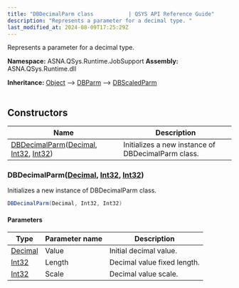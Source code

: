 ```yaml
---
title: "DBDecimalParm class           | QSYS API Reference Guide"
description: "Represents a parameter for a decimal type. "
last_modified_at: 2024-08-09T17:25:29Z
---
```


Represents a parameter for a decimal type.

**Namespace:** ASNA.QSys.Runtime.JobSupport
**Assembly:** ASNA.QSys.Runtime.dll

**Inheritance:** [Object](https://docs.microsoft.com/en-us/dotnet/api/system.object) --> [DBParm](/reference/runtime/qsys-runtime-job-support/db-parm.html) --> [DBScaledParm](/reference/runtime/qsys-runtime-job-support/db-scaled-parm.html)
<br>
<br>

## Constructors

| Name | Description |
| --- | --- |
| [DBDecimalParm](#dbdecimalparmdecimal-int32-int32)([Decimal](https://docs.microsoft.com/en-us/dotnet/api/system.decimal), [Int32](https://docs.microsoft.com/en-us/dotnet/api/system.int32), [Int32](https://docs.microsoft.com/en-us/dotnet/api/system.int32)) | Initializes a new instance of DBDecimalParm class.

### DBDecimalParm([Decimal](https://docs.microsoft.com/en-us/dotnet/api/system.decimal), [Int32](https://docs.microsoft.com/en-us/dotnet/api/system.int32), [Int32](https://docs.microsoft.com/en-us/dotnet/api/system.int32))

Initializes a new instance of DBDecimalParm class.

```cs
DBDecimalParm(Decimal, Int32, Int32)
```

#### Parameters

| Type | Parameter name | Description
| --- | --- | ---
| [Decimal](https://docs.microsoft.com/en-us/dotnet/api/system.decimal) | Value | Initial decimal value.
| [Int32](https://docs.microsoft.com/en-us/dotnet/api/system.int32) | Length | Decimal value fixed length.
| [Int32](https://docs.microsoft.com/en-us/dotnet/api/system.int32) | Scale | Decimal value scale.
